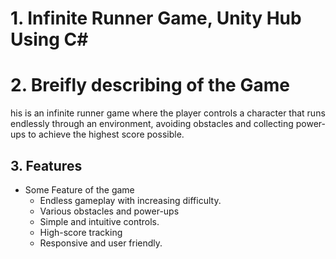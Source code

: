 
# 1. Infinite Runner Game, Unity Hub Using C#


# 2. Breifly describing of the Game

his is an infinite runner game where the player controls a character that runs endlessly through an environment, avoiding obstacles and collecting power-ups to achieve the highest score possible.


## 3. Features

- Some Feature of the game
    - Endless gameplay with increasing difficulty.
    - Various obstacles and power-ups
    - Simple and intuitive controls.
    - High-score tracking
    - Responsive and user friendly.


